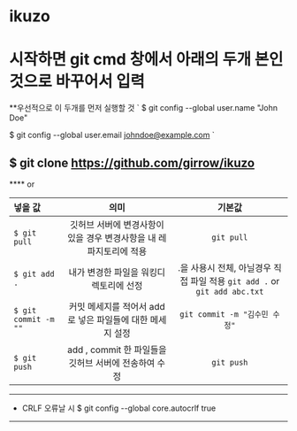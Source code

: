 # ikuzo

시작하면 git cmd 창에서 아래의 두개 본인것으로 바꾸어서 입력
======

**우선적으로 이 두개를 먼저 실행할 것
`
$ git config --global user.name "John Doe"

$ git config --global user.email johndoe@example.com
`

$ git clone https://github.com/girrow/ikuzo
------

**** or

| 넣을 값 | 의미 | 기본값 |
|:---|:---:|:---:|
| `$ git pull` | 깃허브 서버에 변경사항이 있을 경우 변경사항을 내 레파지토리에 적용 | `git pull` |
| `$ git add .` | 내가 변경한 파일을 워킹디렉토리에 선정 | .을 사용시 전체, 아닐경우 직접 파일 적용 `git add .` or `git add abc.txt` |
| `$ git commit -m ""` | 커밋 메세지를 적어서 add로 넣은 파일들에 대한 메세지 설정 | `git commit -m "김수민 수정"` |
| `$ git push` | add , commit 한 파일들을 깃허브 서버에 전송하여 수정 | `git push` |


---

* CRLF 오류날 시
$ git config --global core.autocrlf true
------
